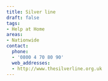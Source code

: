 ```yaml
---
title: Silver line
draft: false
tags:
- Help at Home
areas:
- Nationwide
contact:
  phone:
  - '0800 4 70 80 90'
  web_addresses:
  - http://www.thesilverline.org.uk
---
```


